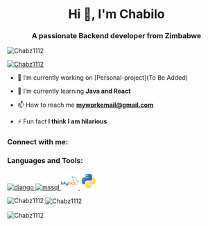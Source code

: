 <h1 align="center">Hi 👋, I'm Chabilo</h1>
<h3 align="center">A passionate Backend developer from Zimbabwe</h3>

<p align="left"> <img src="https://komarev.com/ghpvc/?username=Chabz1112&label=Profile%20views&color=0e75b6&style=flat" alt="Chabz1112" /> </p>

<p align="left"> <a href="https://github.com/ryo-ma/github-profile-trophy"><img src="https://github-profile-trophy.vercel.app/?username=Chabz1112" alt="Chabz1112" /></a> </p>

- 🔭 I’m currently working on [Personal-project](To Be Added)

- 🌱 I’m currently learning **Java and React**

- 📫 How to reach me **myworkemail@gmail.com**

- ⚡ Fun fact **I think I am hilarious**

<h3 align="left">Connect with me:</h3>
<p align="left">
</p>

<h3 align="left">Languages and Tools:</h3>
<p align="left"> <a href="https://www.djangoproject.com/" target="_blank" rel="noreferrer"> <img src="https://cdn.worldvectorlogo.com/logos/django.svg" alt="django" width="40" height="40"/> </a> <a href="https://www.microsoft.com/en-us/sql-server" target="_blank" rel="noreferrer"> <img src="https://www.svgrepo.com/show/303229/microsoft-sql-server-logo.svg" alt="mssql" width="40" height="40"/> </a> <a href="https://www.mysql.com/" target="_blank" rel="noreferrer"> <img src="https://raw.githubusercontent.com/devicons/devicon/master/icons/mysql/mysql-original-wordmark.svg" alt="mysql" width="40" height="40"/> </a> <a href="https://www.python.org" target="_blank" rel="noreferrer"> <img src="https://raw.githubusercontent.com/devicons/devicon/master/icons/python/python-original.svg" alt="python" width="40" height="40"/> </a> </p>

<p><img align="left" src="https://github-readme-stats.vercel.app/api/top-langs?username=Chabz1112&show_icons=true&locale=en&layout=compact" alt="Chabz1112" /></p>

<p>&nbsp;<img align="center" src="https://github-readme-stats.vercel.app/api?username=Chabz1112&show_icons=true&locale=en" alt="Chabz1112" /></p>

<p><img align="center" src="https://github-readme-streak-stats.herokuapp.com/?user=Chabz1112&" alt="Chabz1112" /></p>
